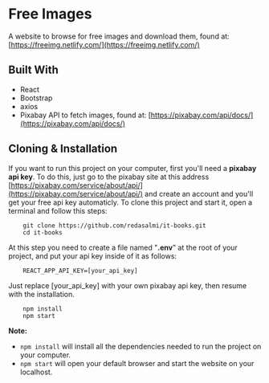# Free Images 
A website to browse for free images and download them, found at: [https://freeimg.netlify.com/](https://freeimg.netlify.com/)

## Built With
- React
- Bootstrap
- axios
- Pixabay API to fetch images, found at: [https://pixabay.com/api/docs/](https://pixabay.com/api/docs/)

## Cloning & Installation
If you want to run this project on your computer, first you'll need a **pixabay api key**. To do this, just go to the pixabay site at this address [https://pixabay.com/service/about/api/](https://pixabay.com/service/about/api/) and create an account and you'll get your free api key automaticly.
To clone this project and start it, open a terminal and follow this steps:
```
	git clone https://github.com/redasalmi/it-books.git
	cd it-books
```
At this step you need to create a file named "**.env**" at the root of your project, and put your api key inside of it as follows:
```
    REACT_APP_API_KEY=[your_api_key]
```
Just replace [your_api_key] with your own pixabay api key, then resume with the installation.
```
	npm install
	npm start
```
**Note:**
* ```npm install``` will install all the dependencies needed to run the project on your computer.
* ```npm start``` will open your default browser and start the website on your localhost.